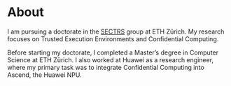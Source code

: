 # About
I am pursuing a doctorate in the [SECTRS](https://sectrs.ethz.ch/ "SECTRS") group at ETH Zürich. My research focuses on Trusted Execution Environments and Confidential Computing.

Before starting my doctorate, I completed a Master’s degree in Computer Science at ETH Zürich. I also worked at Huawei as a research engineer, where my primary task was to integrate Confidential Computing into Ascend, the Huawei NPU.
